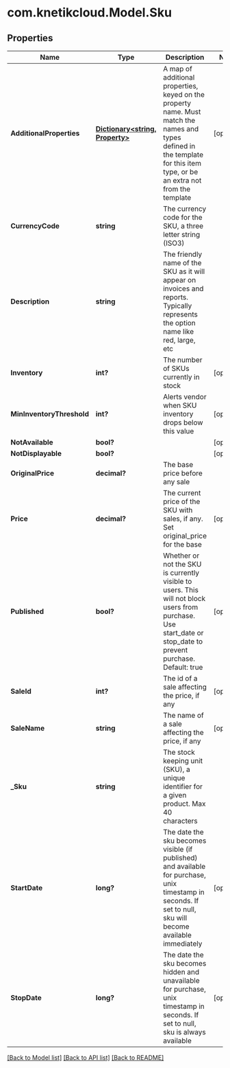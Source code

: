 # com.knetikcloud.Model.Sku
## Properties

Name | Type | Description | Notes
------------ | ------------- | ------------- | -------------
**AdditionalProperties** | [**Dictionary&lt;string, Property&gt;**](Property.md) | A map of additional properties, keyed on the property name.  Must match the names and types defined in the template for this item type, or be an extra not from the template | [optional] 
**CurrencyCode** | **string** | The currency code for the SKU, a three letter string (ISO3) | 
**Description** | **string** | The friendly name of the SKU as it will appear on invoices and reports. Typically represents the option name like red, large, etc | 
**Inventory** | **int?** | The number of SKUs currently in stock | [optional] 
**MinInventoryThreshold** | **int?** | Alerts vendor when SKU inventory drops below this value | [optional] 
**NotAvailable** | **bool?** |  | [optional] 
**NotDisplayable** | **bool?** |  | [optional] 
**OriginalPrice** | **decimal?** | The base price before any sale | 
**Price** | **decimal?** | The current price of the SKU with sales, if any. Set original_price for the base | [optional] 
**Published** | **bool?** | Whether or not the SKU is currently visible to users. This will not block users from purchase. Use start_date or stop_date to prevent purchase. Default: true | [optional] 
**SaleId** | **int?** | The id of a sale affecting the price, if any | [optional] 
**SaleName** | **string** | The name of a sale affecting the price, if any | [optional] 
**_Sku** | **string** | The stock keeping unit (SKU), a unique identifier for a given product.  Max 40 characters | 
**StartDate** | **long?** | The date the sku becomes visible (if published) and available for purchase, unix timestamp in seconds.  If set to null, sku will become available immediately | [optional] 
**StopDate** | **long?** | The date the sku becomes hidden and unavailable for purchase, unix timestamp in seconds.  If set to null, sku is always available | [optional] 

[[Back to Model list]](../README.md#documentation-for-models) [[Back to API list]](../README.md#documentation-for-api-endpoints) [[Back to README]](../README.md)


